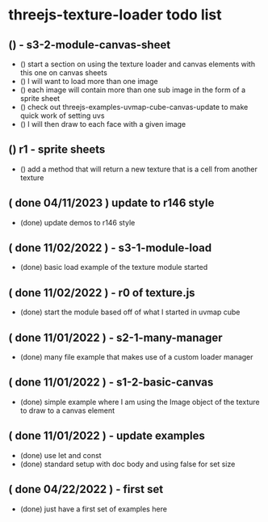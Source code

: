 # threejs-texture-loader todo list


## () - s3-2-module-canvas-sheet
* () start a section on using the texture loader and canvas elements with this one on canvas sheets
* () I will want to load more than one image
* () each image will contain more than one sub image in the form of a sprite sheet
* () check out threejs-examples-uvmap-cube-canvas-update to make quick work of setting uvs
* () I will then draw to each face with a given image

## () r1 - sprite sheets
* () add a method that will return a new texture that is a cell from another texture

## ( done 04/11/2023 ) update to r146 style
* (done) update demos to r146 style

## ( done 11/02/2022 ) - s3-1-module-load
* (done) basic load example of the texture module started

## ( done 11/02/2022 ) - r0 of texture.js
* (done) start the module based off of what I started in uvmap cube

## ( done 11/01/2022 ) - s2-1-many-manager
* (done) many file example that makes use of a custom loader manager

## ( done 11/01/2022 ) - s1-2-basic-canvas
* (done) simple example where I am using the Image object of the texture to draw to a canvas element

## ( done 11/01/2022 ) - update examples
* (done) use let and const
* (done) standard setup with doc body and using false for set size

## ( done 04/22/2022 ) - first set
* (done) just have a first set of examples here
